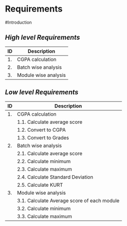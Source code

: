 # Requirements
#Introduction
## _High level Requirements_

| ID | Description |
| ------ | ------ |
| 1. | CGPA calculation |
| 2. | Batch wise analysis |
| 3. | Module wise analysis |

## _Low level Requirements_

| ID | Description |
| ------ | ------ |
| 1. | CGPA calculation |
|    | 1.1.  Calculate average score |
|    | 1.2.  Convert to CGPA |
|    | 1.3.  Convert to Grades |
| 2. | Batch wise analysis |
|    | 2.1.  Calculate average score |
|    | 2.2.  Calculate minimum |
|    | 2.3.  Calculate maximum |
|    | 2.4.  Calculate Standard Deviation |
|    | 2.5.  Calculate KURT |
| 3. | Module wise analysis |
|    | 3.1.  Calculate Average score of each module |
|    | 3.2.  Calculate minimum |
|    | 3.3.  Calculate maximum |
